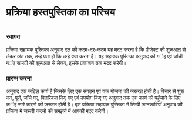 # प्रक्रिया हस्तपुस्तिका का परिचय

 #

### स्वागत

प्रक्रिया सहायक पुस्तिका अनुवाद दल की कदम-दर-कदम यह मदद करना है कि प्रोजेक्ट की शुरूआत से लेकर अंत तक, उन्हे पता हो कि उन्हे क्या करना है। यह सहायक पुस्तिका अनुवाद की गर्इ एवं जाँची गर्इ सामग्री की शुरूआत से लेकर, इसके प्रकाशन तक मदद करेगी।

### प्रारम्भ करना

अनुवाद एक जटिल कार्य है जिसके लिए एक संगठन एवं यक योजना की जरूरत होती है। विचार से शुरू कर, पूर्ण, जाँचे गए, वितरिकत किए गए एवं उपयोग किए गए अनुवाद तक एक कार्य को पहुँचाने के लिए कर्इ सारे कदमों की जरूरत होती है। इस प्रक्रिया सहायक पुस्तिका में लिखी जानकारियाँ अनुवाद की प्रक्रिया में जरूरी कदमों को समझने में आपकी मदद करेगी।
